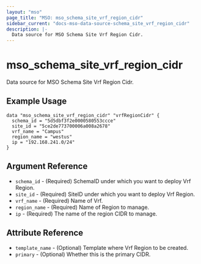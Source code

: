 ```yaml
---
layout: "mso"
page_title: "MSO: mso_schema_site_vrf_region_cidr"
sidebar_current: "docs-mso-data-source-schema_site_vrf_region_cidr"
description: |-
  Data source for MSO Schema Site Vrf Region Cidr.
---
```


# mso_schema_site_vrf_region_cidr #

Data source for MSO Schema Site Vrf Region Cidr.

## Example Usage ##

```hcl
data "mso_schema_site_vrf_region_cidr" "vrfRegionCidr" {
  schema_id = "5d5dbf3f2e0000580553ccce"
  site_id = "5ce2de773700006a008a2678"
  vrf_name = "Campus"
  region_name = "westus"
  ip = "192.168.241.0/24"
}
```

## Argument Reference ##

* `schema_id` - (Required) SchemaID under which you want to deploy Vrf Region.
* `site_id` - (Required) SiteID under which you want to deploy Vrf Region.
* `vrf_name` - (Required) Name of Vrf.
* `region_name` - (Required) Name of Region to manage.
* `ip` - (Required) The name of the region CIDR to manage.

## Attribute Reference ##

* `template_name` - (Optional) Template where Vrf Region to be created.
* `primary` - (Optional) Whether this is the primary CIDR.
